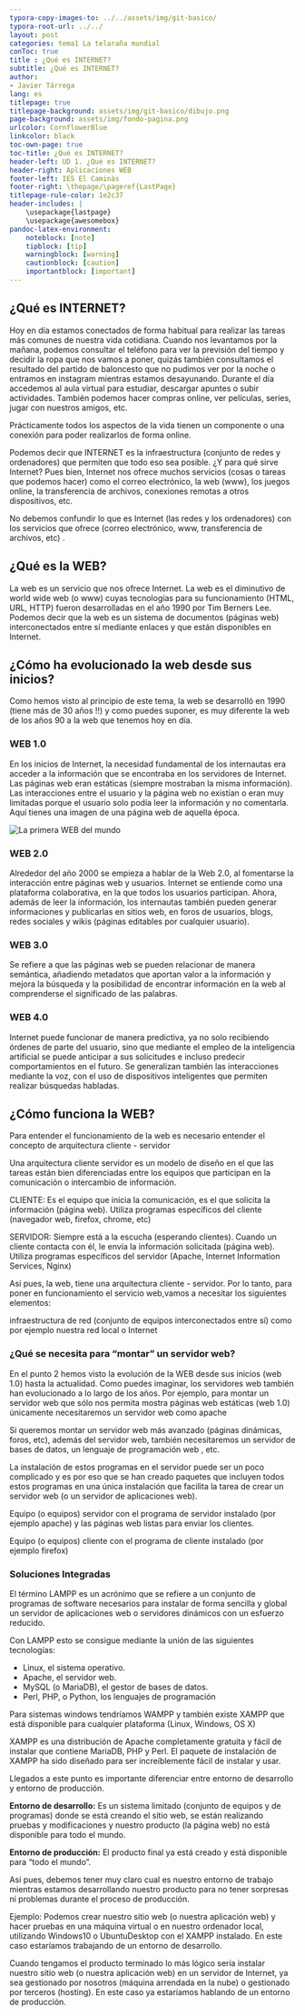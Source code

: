 ```yaml
---
typora-copy-images-to: ../../assets/img/git-basico/
typora-root-url: ../../
layout: post
categories: tema1 La telaraña mundial 
conToc: true
title : ¿Qué es INTERNET? 
subtitle: ¿Qué es INTERNET?
author:
- Javier Tárrega
lang: es
titlepage: true
titlepage-background: assets/img/git-basico/dibujo.png
page-background: assets/img/fondo-pagina.png
urlcolor: CornflowerBlue
linkcolor: black
toc-own-page: true
toc-title: ¿Qué es INTERNET?
header-left: UD 1. ¿Qué es INTERNET?
header-right: Aplicaciones WEB
footer-left: IES El Caminàs
footer-right: \thepage/\pageref{LastPage}
titlepage-rule-color: 1e2c37
header-includes: |
    \usepackage{lastpage} 
    \usepackage{awesomebox}
pandoc-latex-environment:
    noteblock: [note]
    tipblock: [tip]
    warningblock: [warning]
    cautionblock: [caution]
    importantblock: [important]
---
```


## ¿Qué es INTERNET?

Hoy en día estamos conectados de forma habitual para realizar las tareas más comunes de nuestra vida cotidiana. Cuando nos levantamos por la mañana, podemos consultar el teléfono para ver la previsión del tiempo y decidir la ropa que nos vamos a poner, quizás también consultamos el resultado del partido de baloncesto que no pudimos ver por la noche o entramos en instagram mientras estamos desayunando. Durante el día accedemos al aula virtual para estudiar, descargar apuntes o subir actividades. También podemos hacer compras online, ver películas, series, jugar con nuestros amigos, etc.

Prácticamente todos los aspectos de la vida tienen un componente o una conexión para poder realizarlos de forma online.

Podemos decir que INTERNET es la infraestructura (conjunto de redes y ordenadores) que permiten que todo eso sea posible. ¿Y para qué sirve Internet? Pues bien, Internet nos ofrece muchos servicios (cosas o tareas que podemos hacer) como el correo electrónico, la web (www), los juegos online, la transferencia de archivos, conexiones remotas a otros dispositivos, etc.

No debemos confundir lo que es Internet (las redes y los ordenadores) con los servicios que ofrece (correo electrónico, www, transferencia de archivos, etc)
.

## ¿Qué es la WEB?

La web es un servicio que nos ofrece Internet. La web es el diminutivo de world wide web (o www) cuyas tecnologías para su funcionamiento (HTML, URL, HTTP) fueron desarrolladas en el año 1990 por Tim Berners Lee. 
Podemos decir que la web es un sistema de documentos (páginas web) interconectados entre sí mediante enlaces y que están disponibles en Internet.


## ¿Cómo ha evolucionado la web desde sus inicios?
Como hemos visto al principio de este tema, la web se desarrolló en 1990 (tiene más de 30 años !!) y como puedes suponer,  es muy diferente  la web de los años 90 a la web que tenemos hoy en día.

### WEB 1.0
En los inicios de Internet, la necesidad fundamental de los internautas era acceder a la información que se encontraba en los servidores de Internet. Las páginas web eran estáticas (siempre mostraban la misma información). Las interacciones entre el usuario y la página web no existían o eran muy limitadas porque el usuario solo podía leer la información y no comentarla. Aquí tienes una imagen de una página web de aquella época.

![La primera WEB del mundo](../images/01_primera_web.jpg)

### WEB 2.0
Alrededor del año 2000 se empieza a hablar de la Web 2.0, al fomentarse la interacción entre páginas web y usuarios. Internet se entiende como una plataforma colaborativa, en la que todos los usuarios participan. Ahora, además de leer la información, los internautas también pueden generar informaciones y publicarlas en sitios web, en foros de usuarios, blogs, redes sociales y wikis (páginas editables por cualquier usuario).


### WEB 3.0
Se refiere a que las páginas web se pueden relacionar de manera semántica, añadiendo metadatos que aportan valor a la información y mejora la búsqueda y la posibilidad de encontrar información en la web al comprenderse el significado de las palabras.

### WEB 4.0
Internet puede funcionar de manera predictiva, ya no solo recibiendo órdenes de parte del usuario, sino que mediante el empleo de la inteligencia artificial se puede anticipar a sus solicitudes e incluso predecir comportamientos en el futuro. Se generalizan también las interacciones mediante la voz, con el uso de dispositivos inteligentes que permiten realizar búsquedas habladas.

## ¿Cómo funciona la WEB?
Para entender el funcionamiento de la web es necesario entender el concepto de arquitectura cliente - servidor

Una arquitectura cliente servidor es un modelo de diseño en el que las tareas están bien diferenciadas entre los equipos que participan en la comunicación o intercambio de información.

CLIENTE: Es el equipo que inicia la comunicación, es el que solicita la información (página web). Utiliza programas específicos del cliente (navegador web, firefox, chrome, etc)

SERVIDOR: Siempre está a la escucha (esperando clientes). Cuando un cliente contacta con él, le envía la información solicitada (página web). Utiliza programas específicos del servidor (Apache, Internet Information Services, Nginx)

Así pues, la web, tiene una arquitectura cliente - servidor. Por lo tanto, para poner en funcionamiento el servicio web,vamos a necesitar los siguientes elementos:

infraestructura de red (conjunto de equipos interconectados entre sí) como por ejemplo nuestra red local o Internet

### ¿Qué se necesita para “montar” un servidor web?
En el punto 2 hemos visto la evolución de la WEB desde sus inicios (web 1.0) hasta la actualidad. Como puedes imaginar, los servidores web también han evolucionado a lo largo de los años.
Por ejemplo, para montar un servidor web que sólo nos permita mostra páginas web estáticas (web 1.0) únicamente necesitaremos un servidor web como apache

Si queremos montar un servidor web más avanzado (páginas dinámicas, foros, etc), además del servidor web, también necesitaremos un servidor de bases de datos, un lenguaje de programación web , etc.

La instalación de estos programas en el servidor puede ser un poco complicado y es por eso que se han creado paquetes que incluyen todos estos programas en una única instalación que facilita la tarea de crear un servidor web (o un servidor de aplicaciones web).



Equipo (o equipos) servidor con el programa de servidor instalado (por ejemplo apache) y las páginas web listas para  enviar los clientes.

Equipo (o equipos) cliente con el programa de cliente instalado (por ejemplo firefox) 

### Soluciones Integradas
El término LAMPP es un acrónimo que se refiere a un conjunto de programas de software necesarios para instalar de forma sencilla y global un servidor de aplicaciones  web o servidores dinámicos con un esfuerzo reducido.

Con LAMPP esto se consigue mediante la unión de las siguientes tecnologías:
* Linux, el sistema operativo.
* Apache, el servidor web.
* MySQL (o MariaDB), el gestor de bases de datos.
* Perl, PHP, o Python, los lenguajes de programación

Para sistemas windows tendríamos WAMPP y también existe XAMPP que está disponible para cualquier plataforma (Linux, Windows, OS X)

XAMPP es una distribución de Apache completamente gratuita y fácil de instalar que contiene MariaDB, PHP y Perl. El paquete de instalación de XAMPP ha sido diseñado para ser increíblemente fácil de instalar y usar.

Llegados a este punto es importante diferenciar entre entorno de desarrollo y entorno de producción.

**Entorno de desarrollo:** Es un sistema limitado (conjunto de equipos y de programas) donde se está creando el sitio web, se están realizando pruebas y modificaciones y nuestro producto (la página web) no está disponible para todo el mundo.

**Entorno de producción:** El producto final ya está creado y está disponible para “todo el mundo”.

Así pues, debemos tener muy claro cual es nuestro entorno de trabajo mientras estamos desarrollando nuestro producto para no tener sorpresas ni problemas durante el proceso de producción.

Ejemplo:
Podemos crear nuestro sitio web (o nuestra aplicación web) y hacer pruebas en una máquina virtual o en nuestro ordenador local, utilizando Windows10 o UbuntuDesktop con el XAMPP instalado. En este caso estaríamos trabajando de un entorno de desarrollo.

Cuando tengamos el producto terminado lo más lógico sería instalar nuestro sitio web (o nuestra aplicación web) en un servidor de Internet, ya sea gestionado por nosotros (máquina arrendada en la nube) o gestionado por terceros (hosting). En este caso ya estaríamos hablando de un entorno de producción.



